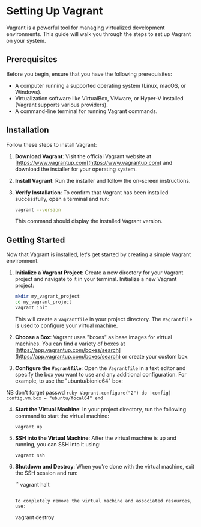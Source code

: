<!-- @format -->

# Setting Up Vagrant

Vagrant is a powerful tool for managing virtualized development environments. This guide will walk you through the steps to set up Vagrant on your system.

## Prerequisites

Before you begin, ensure that you have the following prerequisites:

- A computer running a supported operating system (Linux, macOS, or Windows).
- Virtualization software like VirtualBox, VMware, or Hyper-V installed (Vagrant supports various providers).
- A command-line terminal for running Vagrant commands.

## Installation

Follow these steps to install Vagrant:

1. **Download Vagrant**: Visit the official Vagrant website at [https://www.vagrantup.com](https://www.vagrantup.com) and download the installer for your operating system.

2. **Install Vagrant**: Run the installer and follow the on-screen instructions.

3. **Verify Installation**: To confirm that Vagrant has been installed successfully, open a terminal and run:

    ```bash
    vagrant --version
    ```

    This command should display the installed Vagrant version.

## Getting Started

Now that Vagrant is installed, let's get started by creating a simple Vagrant environment.

1. **Initialize a Vagrant Project**: Create a new directory for your Vagrant project and navigate to it in your terminal. Initialize a new Vagrant project:

    ```bash
    mkdir my_vagrant_project
    cd my_vagrant_project
    vagrant init
    ```

    This will create a `Vagrantfile` in your project directory. The `Vagrantfile` is used to configure your virtual machine.

2. **Choose a Box**: Vagrant uses "boxes" as base images for virtual machines. You can find a variety of boxes at [https://app.vagrantup.com/boxes/search](https://app.vagrantup.com/boxes/search) or create your custom box.

3. **Configure the `Vagrantfile`**: Open the `Vagrantfile` in a text editor and specify the box you want to use and any additional configuration. For example, to use the "ubuntu/bionic64" box:

NB don't forget passwd
    ```ruby
    Vagrant.configure("2") do |config|
      config.vm.box = "ubuntu/focal64"
    end
    ```

4. **Start the Virtual Machine**: In your project directory, run the following command to start the virtual machine:

    ```
    vagrant up
    ```

5. **SSH into the Virtual Machine**: After the virtual machine is up and running, you can SSH into it using:

    ```
    vagrant ssh
    ```

6. **Shutdown and Destroy**: When you're done with the virtual machine, exit the SSH session and run:

    ``
    vagrant halt
    ```

    To completely remove the virtual machine and associated resources, use:

    ```
    vagrant destroy
    ```







